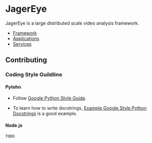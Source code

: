 # JagerEye

JagerEye is a large distributed scale video analysis framework.

- [Framework](https://github.com/SuJiaKuan/jagereye/tree/master/framework)
- [Applications](https://github.com/SuJiaKuan/jagereye/tree/master/apps)
- [Services](https://github.com/SuJiaKuan/jagereye/tree/master/services)

## Contributing

### Coding Style Guildline

#### Pytohn

* Follow [Google Python Style Guide](https://google.github.io/styleguide/pyguide.html).

* To learn how to write docstrings, [Example Google Style Python Docstrings](http://sphinxcontrib-napoleon.readthedocs.io/en/latest/example_google.html) is a good example.

#### Node.js

```bash
TODO
```
